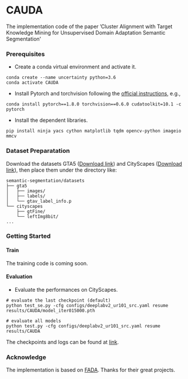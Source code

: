 # CAUDA
The implementation code of the paper ’Cluster Alignment with Target Knowledge Mining for Unsupervised Domain Adaptation Semantic Segmentation'

### Prerequisites
+ Create a conda virtual environment and activate it.
```
conda create --name uncertainty python=3.6
conda activate CAUDA
```
+ Install Pytorch and torchvision following the [official instructions](https://pytorch.org/), e.g.,
```
conda install pytorch==1.8.0 torchvision==0.6.0 cudatoolkit=10.1 -c pytorch
```
+ Install the dependent libraries.
```
pip install ninja yacs cython matplotlib tqdm opencv-python imageio mmcv
```

### Dataset Preparatation
Download the datasets GTA5 ([Download link](https://download.visinf.tu-darmstadt.de/data/from_games/)) and CityScapes ([Download link](https://www.cityscapes-dataset.com/)), then place them under the directory like:


```
semantic-segmentation/datasets
├── gta5
│   ├── images/
│   ├── labels/
│   └── gtav_label_info.p
└── cityscapes
    ├── gtFine/
    └── leftImg8bit/
...
```

### Getting Started


#### Train
The training code is coming soon.
    
#### Evaluation
+ Evaluate the performances on CityScapes.
```
# evaluate the last checkpoint (default)
python test_se.py -cfg configs/deeplabv2_ur101_src.yaml resume results/CAUDA/model_iter015000.pth

# evaluate all models
python test.py -cfg configs/deeplabv2_ur101_src.yaml resume results/CAUDA
```
The checkpoints and logs can be found at [link](https://drive.google.com/drive/folders/1Pn60zo9wAZ656KiuKeqtnkRZNQgbnqcM?usp=sharing).

### Acknowledge

The implementation is based on [FADA](https://github.com/JDAI-CV/FADA). Thanks for their great projects.
